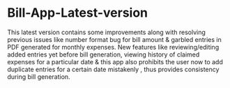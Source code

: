 # Bill-App-Latest-version
This latest version contains some improvements along with resolving previous issues like number format bug for bill amount & garbled entries in PDF generated for monthly expenses. New features like reviewing/editing added entries yet before bill generation, viewing history of claimed expenses for a particular date & this app also prohibits the user now to add duplicate entries for a certain date mistakenly , thus provides consistency during bill generation.
